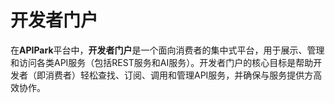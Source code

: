# 开发者门户

在**APIPark**平台中，**开发者门户**是一个面向消费者的集中式平台，用于展示、管理和访问各类API服务（包括REST服务和AI服务）。开发者门户的核心目标是帮助开发者（即消费者）轻松查找、订阅、调用和管理API服务，并确保与服务提供方高效协作。

